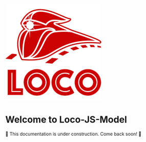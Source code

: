 ![logo](https://raw.githubusercontent.com/artofcodelabs/artofcodelabs.github.io/master/assets/ext/loco_logo_trans_sqr-300px.png)

# Welcome to Loco-JS-Model

🚧 This documentation is under construction. Come back soon! 🚧
